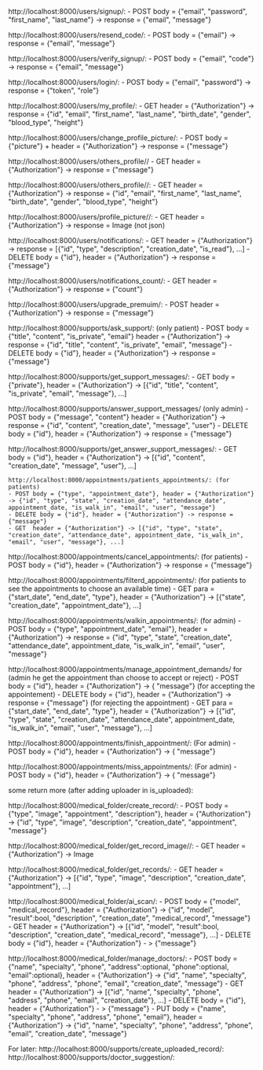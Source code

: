 http://localhost:8000/users/signup/:
	- POST body = {"email", "password", "first_name", "last_name"} -> response = {"email", "message"}
	
http://localhost:8000/users/resend_code/:
	- POST body = {"email"} -> response = {"email", "message"}

http://localhost:8000/users/verify_signup/:
	- POST body = {"email", "code"} -> response = {"email", "message"}

http://localhost:8000/users/login/:
	- POST body = {"email", "password"} -> response = {"token", "role"}


http://localhost:8000/users/my_profile/:
	- GET header = {"Authorization"} -> response = {"id", "email", "first_name", "last_name", "birth_date", "gender", "blood_type", "height"}


http://localhost:8000/users/change_profile_picture/:
	- POST body = {"picture"} + header = {"Authorization"} -> response = {"message"}
	
http://localhost:8000/users/others_profile/<id>/
	- GET header = {"Authorization"} -> response = {"message"}
	
http://localhost:8000/users/others_profile/<id>/:
	- GET header = {"Authorization"} -> response = {"id", "email", "first_name", "last_name", "birth_date", "gender", "blood_type", "height"}
	

http://localhost:8000/users/profile_picture/<id>/:
	- GET header = {"Authorization"} -> response = Image (not json)


http://localhost:8000/users/notifications/:
	- GET header = {"Authorization"} -> response = [{"id", "type", "description", "creation_date", "is_read"}, ...]
	- DELETE body = {"id"}, header = {"Authorization"} -> response = {"message"}

http://localhost:8000/users/notifications_count/:
	- GET header = {"Authorization"} -> response = {"count"}

http://localhost:8000/users/upgrade_premuim/:
	- POST header = {"Authorization"} -> response = {"message"}
	
	

http://localhost:8000/supports/ask_support/: (only patient)
	- POST body = {"title", "content", "is_private", "email"} header = {"Authorization"} -> response = {"id", "title", "content", "is_private", "email", "message"}
	- DELETE body = {"id"}, header = {"Authorization"} -> response = {"message"}

http://localhost:8000/supports/get_support_messages/:
	- GET body = {"private"}, header = {"Authorization"} -> [{"id", "title", "content", "is_private", "email", "message"}, ...]

http://localhost:8000/supports/answer_support_messages/ (only admin)
	- POST body = {"message", "content"} header = {"Authorization"} -> response = {"id", "content", "creation_date", "message", "user"}
	- DELETE body = {"id"}, header = {"Authorization"} -> response = {"message"}

http://localhost:8000/supports/get_answer_support_messages/:
	- GET body = {"id"}, header = {"Authorization"} -> [{"id", "content", "creation_date", "message", "user"}, ...]
	



	http://localhost:8000/appointments/patients_appointments/: (for patients)
	- POST body = {"type", "appointment_date"}, header = {"Authorization"} -> {"id", "type", "state", "creation_date", "attendance_date", appointment_date, "is_walk_in", "email", "user", "message"}
	- DELETE body = {"id"}, header = {"Authorization"} -> response = {"message"}
	- GET  header = {"Authorization"} -> [{"id", "type", "state", "creation_date", "attendance_date", appointment_date, "is_walk_in", "email", "user", "message"}, ...]
	

http://localhost:8000/appointments/cancel_appointments/: (for patients)
	- POST body = {"id"}, header = {"Authorization"} -> response = {"message"}

http://localhost:8000/appointments/filterd_appointments/: (for patients to see the appointments to choose an available time)
	- GET para = {"start_date", "end_date", "type"}, header = {"Authorization"} -> [{"state", "creation_date", "appointment_date"}, ...]
	

http://localhost:8000/appointments/walkin_appointments/: (for admin)
	- POST body = {"type", "appointment_date", "email"}, header = {"Authorization"} -> response = {"id", "type", "state", "creation_date", "attendance_date", appointment_date, "is_walk_in", "email", "user", "message"}



http://localhost:8000/appointments/manage_appointment_demands/ for (admin he get the appointment than choose to accept or reject)
	- POST body = {"id"}, header = {"Authorization"} -> { "message"} (for accepting the appointement)
	- DELETE body = {"id"}, header = {"Authorization"} -> response = {"message"} (for rejecting the appointment)
	- GET para = {"start_date", "end_date", "type"}, header = {"Authorization"} -> [{"id", "type", "state", "creation_date", "attendance_date", appointment_date, "is_walk_in", "email", "user", "message"}, ...]

http://localhost:8000/appointments/finish_appointment/: (For admin)
	- POST body = {"id"}, header = {"Authorization"} -> { "message"}
	
http://localhost:8000/appointments/miss_appointments/: (For admin)
	- POST body = {"id"}, header = {"Authorization"} -> { "message"}


some return more (after adding uploader in is_uploaded):

http://localhost:8000/medical_folder/create_record/:
	- POST body = {"type", "image", "appointment", "description"}, header = {"Authorization"} -> {"id", "type", "image", "description", "creation_date", "appointment", "message"}

http://localhost:8000/medical_folder/get_record_image/<id>/:
	- GET header = {"Authorization"} -> Image

http://localhost:8000/medical_folder/get_records/:
	- GET header = {"Authorization"} -> [{"id", "type", "image", "description", "creation_date", "appointment"}, ...]


http://localhost:8000/medical_folder/ai_scan/:
	- POST body = {"model", "medical_record"}, header = {"Authorization"} -> {"id", "model", "result":bool, "description", "creation_date", "medical_record", "message"}
	- GET header = {"Authorization"} -> [{"id", "model", "result":bool, "description", "creation_date", "medical_record", "message"}, ...]
	- DELETE body = {"id"}, header = {"Authorization"} - > {"message"}



http://localhost:8000/medical_folder/manage_doctors/:
	- POST body = {"name", "specialty", "phone", "address":optional, "phone":optional, "email":optional}, header = {"Authorization"} -> {"id", "name", "specialty", "phone", "address", "phone", "email", "creation_date", "message"}
	- GET header = {"Authorization"} -> [{"id", "name", "specialty", "phone", "address", "phone", "email", "creation_date"}, ...]
	- DELETE body = {"id"}, header = {"Authorization"} - > {"message"}
	- PUT body = {"name", "specialty", "phone", "address", "phone", "email"}, header = {"Authorization"} -> {"id", "name", "specialty", "phone", "address", "phone", "email", "creation_date", "message"}
	
	



For later:
http://localhost:8000/supports/create_uploaded_record/:
http://localhost:8000/supports/doctor_suggestion/:







